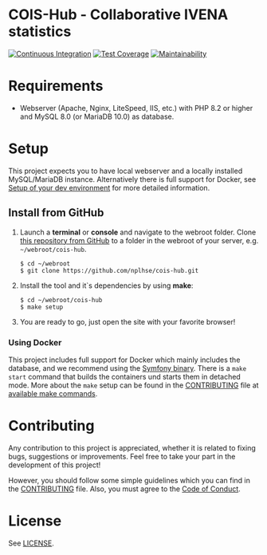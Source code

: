# COIS-Hub - Collaborative IVENA statistics

[![Continuous Integration](https://github.com/nplhse/cois-hub/actions/workflows/continuous-integration.yml/badge.svg)](https://github.com/nplhse/cois-hub/actions/workflows/continuous-integration.yml) [![Test Coverage](https://api.codeclimate.com/v1/badges/ddf676af0fa232a4a540/test_coverage)](https://codeclimate.com/github/nplhse/cois-hub/test_coverage) [![Maintainability](https://api.codeclimate.com/v1/badges/ddf676af0fa232a4a540/maintainability)](https://codeclimate.com/github/nplhse/cois-hub/maintainability)

# Requirements
-   Webserver (Apache, Nginx, LiteSpeed, IIS, etc.) with PHP 8.2 or higher and MySQL 8.0 (or MariaDB 10.0) as database.

# Setup
This project expects you to have local webserver and a locally installed MySQL/MariaDB instance. Alternatively there is 
full support for Docker, see [Setup of your dev environment](CONTRIBUTING.md#setup-of-your-dev-environment) for more 
detailed information.

## Install from GitHub
1. Launch a **terminal** or **console** and navigate to the webroot folder. Clone 
[this repository from GitHub](https://github.com/nplhse/cois-hub) to a folder in the webroot of your server, e.g. 
`~/webroot/cois-hub`.

    ```
    $ cd ~/webroot
    $ git clone https://github.com/nplhse/cois-hub.git
    ```

2. Install the tool and it`s dependencies by using **make**:

    ```
    $ cd ~/webroot/cois-hub
    $ make setup
    ```

3. You are ready to go, just open the site with your favorite browser!

### Using Docker
This project includes full support for Docker which mainly includes the database, and we recommend using the 
[Symfony binary](https://github.com/symfony-cli/symfony-cli). There is a `make start` command that builds the containers
und starts them in detached mode. More about the `make` setup can be found in the [CONTRIBUTING](CONTRIBUTING.md) file 
at [available make commands](CONTRIBUTING.md#available-make-commands).

# Contributing
Any contribution to this project is appreciated, whether it is related to fixing bugs, suggestions or improvements. Feel
free to take your part in the development of this project!

However, you should follow some simple guidelines which you can find in the [CONTRIBUTING](CONTRIBUTING.md) file. Also, 
you must agree to the [Code of Conduct](CODE_OF_CONDUCT.md).

# License
See [LICENSE](LICENSE.md).
